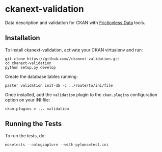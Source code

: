 # ckanext-validation

Data description and validation for CKAN with [Frictionless Data](https://frictionlessdata.io) tools.

## Installation

To install ckanext-validation, activate your CKAN virtualenv and run:

    git clone https://github.com//ckanext-validation.git
    cd ckanext-validation
    python setup.py develop

Create the database tables running:
    
    paster validation init-db -c ../route/to/ini/file

Once installed, add the `validation` plugin to the `ckan.plugins` configuration option on your INI file:

    ckan.plugins = ... validation


## Running the Tests

To run the tests, do:

    nosetests --nologcapture --with-pylons=test.ini
